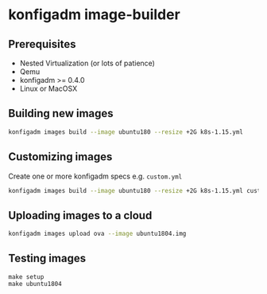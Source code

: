# konfigadm image-builder

## Prerequisites

* Nested Virtualization (or lots of patience)
* Qemu
* konfigadm >= 0.4.0
* Linux or MacOSX

## Building new images

```bash
konfigadm images build --image ubuntu180 --resize +2G k8s-1.15.yml
```

## Customizing images

Create one or more konfigadm specs e.g. `custom.yml`

```bash
konfigadm images build --image ubuntu180 --resize +2G k8s-1.15.yml custom.yml
```

## Uploading images to a cloud

```bash
konfigadm images upload ova --image ubuntu1804.img
```

## Testing images

```
make setup
make ubuntu1804
```

